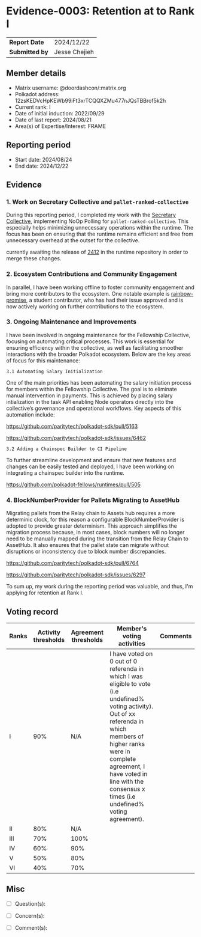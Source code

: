 # Evidence-0003: Retention at to Rank I

|                 |                                                                                             |
| --------------- | ------------------------------------------------------------------------------------------- |
| **Report Date** | 2024/12/22                                                             |
| **Submitted by**| Jesse Chejieh                                                                      |


## Member details

- Matrix username: @doordashcon/:matrix.org
- Polkadot address: 12zsKEDVcHpKEWb99iFt3xrTCQQXZMu477nJQsTBBrof5k2h
- Current rank: I
- Date of initial induction: 2022/09/29
- Date of last report: 2024/08/21
- Area(s) of Expertise/Interest: FRAME


## Reporting period

- Start date: 2024/08/24
- End date: 2024/12/22


## Evidence
### 1. Work on Secretary Collective and `pallet-ranked-collective`

During this reporting period, I completed my work with the [Secretary Collective](https://github.com/polkadot-fellows/runtimes/pull/347), implementing NoOp Polling for `pallet-ranked-collective`. This especially helps minimizing unnecessary operations within the runtime. The focus has been on ensuring that the runtime remains efficient and free from unnecessary overhead at the outset for the collective.

currently awaiting the release of [2412](https://github.com/paritytech/polkadot-sdk/pull/6806) in the runtime repository in order to merge these changes.

### 2. Ecosystem Contributions and Community Engagement

In parallel, I have been working offline to foster community engagement and bring more contributors to the ecosystem. One notable example is [rainbow-promise](https://github.com/rainbow-promise), a student contributor, who has had their issue approved and is now actively working on further contributions to the ecosystem.

### 3. Ongoing Maintenance and Improvements
I have been involved in ongoing maintenance for the Fellowship Collective, focusing on automating critical processes. This work is essential for ensuring efficiency within the collective, as well as facilitating smoother interactions with the broader Polkadot ecosystem. Below are the key areas of focus for this maintenance:

    3.1 Automating Salary Initialization
    
One of the main priorities has been automating the salary initiation process for members within the Fellowship Collective. The goal is to eliminate manual intervention in payments. This is achieved by placing salary intialization in the task API enabling Node operators directly into the collective’s governance and operational workflows. Key aspects of this automation include:

https://github.com/paritytech/polkadot-sdk/pull/5163
    
https://github.com/paritytech/polkadot-sdk/issues/6462


    3.2 Adding a Chainspec Builder to CI Pipeline

To further streamline development and ensure that new features and changes can be easily tested and deployed, I have been working on integrating a chainspec builder into the runtime.

https://github.com/polkadot-fellows/runtimes/pull/505


### 4. BlockNumberProvider for Pallets Migrating to AssetHub

Migrating pallets from the Relay chain to Assets hub requires a more determinic clock, for this reason a configurable BlockNumberProvider is adopted to provide greater determinism. 
This approach simplifies the migration process because, in most cases, block numbers will no longer need to be manually mapped during the transition from the Relay Chain to AssetHub. It also ensures that the pallet state can migrate without disruptions or inconsistency due to block number discrepancies.

https://github.com/paritytech/polkadot-sdk/pull/6764
    
https://github.com/paritytech/polkadot-sdk/issues/6297

To sum up, my work during the reporting period was valuable, and thus, I'm applying for retention at Rank I.



## Voting record

|  Ranks | Activity thresholds | Agreement thresholds | Member's voting activities | Comments |
|---|---|---|---|---|
|I  |90%   |N/A   |I have voted on 0 out of 0 referenda in which I was eligible to vote (i.e undefined% voting activity). Out of xx referenda in which members of higher ranks were in complete agreement, I have voted in line with the consensus x times (i.e undefined% voting agreement).  |  |
|II |80%   |N/A   |   |  |
|III|70%   |100%  |   |  |
|IV |60%   |90%   |   |  |
|V  |50%   |80%   |   |  |
|VI |40%   |70%   |   |  |


## Misc

- [ ] Question(s): 

- [ ] Concern(s): 

- [ ] Comment(s): 

